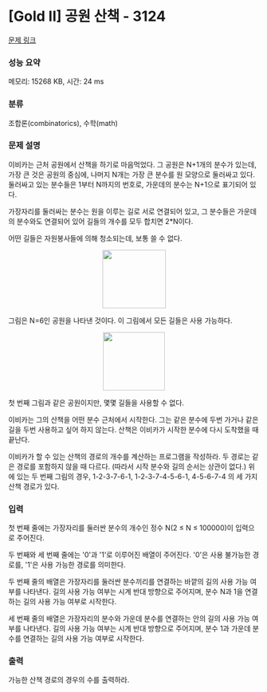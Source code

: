 # [Gold II] 공원 산책 - 3124 

[문제 링크](https://www.acmicpc.net/problem/3124) 

### 성능 요약

메모리: 15268 KB, 시간: 24 ms

### 분류

조합론(combinatorics), 수학(math)

### 문제 설명

<p>이비카는 근처 공원에서 산책을 하기로 마음먹었다. 그 공원은 N+1개의 분수가 있는데, 가장 큰 것은 공원의 중심에, 나머지 N개는 가장 큰 분수를 원 모양으로 둘러싸고 있다. 둘러싸고 있는 분수들은 1부터 N까지의 번호로, 가운데의 분수는 N+1으로 표기되어 있다.</p>

<p>가장자리를 둘러싸는 분수는 원을 이루는 길로 서로 연결되어 있고, 그 분수들은 가운데의 분수와도 연결되어 있어 길들의 개수를 모두 합치면 2*N이다.</p>

<p>어떤 길들은 자원봉사들에 의해 청소되는데, 보통 쓸 수 없다.</p>

<p style="text-align: center;"><img alt="" src="" style="width: 127px; height: 117px;"></p>

<p>그림은 N=6인 공원을 나타낸 것이다. 이 그림에서 모든 길들은 사용 가능하다.</p>

<p style="text-align: center;"><img alt="" src="" style="width: 124px; height: 117px;"></p>

<p>첫 번째 그림과 같은 공원이지만, 몇몇 길들을 사용할 수 없다.</p>

<p>이비카는 그의 산책을 어떤 분수 근처에서 시작한다. 그는 같은 분수에 두번 가거나 같은 길을 두번 사용하고 싶어 하지 않는다. 산책은 이비카가 시작한 분수에 다시 도착했을 때 끝난다.</p>

<p>이비카가 할 수 있는 산책의 경로의 개수를 계산하는 프로그램을 작성하라. 두 경로는 같은 경로를 포함하지 않을 때 다르다. (따라서 시작 분수와 길의 순서는 상관이 없다.) 위에 있는 두 번째 그림의 경우, 1-2-3-7-6-1, 1-2-3-7-4-5-6-1, 4-5-6-7-4 의 세 가지 산책 경로가 있다.</p>

### 입력 

 <p>첫 번째 줄에는 가장자리를 둘러싼 분수의 개수인 정수 N(2 ≤ N ≤ 100000)이 입력으로 주어진다.</p>

<p>두 번째와 세 번째 줄에는 '0'과 '1'로 이루어진 배열이 주어진다. '0'은 사용 불가능한 경로를, '1'은 사용 가능한 경로를 의미한다.</p>

<p>두 번째 줄의 배열은 가장자리를 둘러싼 분수끼리를 연결하는 바깥의 길의 사용 가능 여부를 나타낸다. 길의 사용 가능 여부는 시계 반대 방향으로 주어지며, 분수 N과 1을 연결하는 길의 사용 가능 여부로 시작한다.</p>

<p>세 번째 줄의 배열은 가장자리의 분수와 가운데 분수를 연결하는 안의 길의 사용 가능 여부를 나타낸다. 길의 사용 가능 여부는 시계 반대 방향으로 주어지며, 분수 1과 가운데 분수를 연결하는 길의 사용 가능 여부로 시작한다.</p>

### 출력 

 <p>가능한 산책 경로의 경우의 수를 출력하라.</p>

